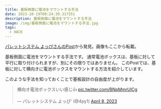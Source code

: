 ```yaml
---
title: 基板側面に電池をマウントする手法
date: 2023-10-19T00:24:39.317351
description: 基板側面に電池をマウントする手法
image: /img/基板側面に電池をマウントする手法.jpg
tags:
  - HACK
---
```

[パレットシステム よっぴさんのPost](https://twitter.com/4py1/status/1644541997297061888)から発見。画像もここから転載。

基板側面に電池をマウントする手法です。
通常電池ボックスは、基板に対して平行に取り付けられますが、別にその限りではありません。
このPostでは、基板に対して横向きに電池ボックスをマウントする方法を紹介しています。

このような手法を知っておくことで基板設計の自由度が上がります。

<blockquote class="twitter-tweet"><p lang="ja" dir="ltr">横向き電池ボックスいい感じ👍 <a href="https://t.co/BNpMmrUlCg">pic.twitter.com/BNpMmrUlCg</a></p>&mdash; パレットシステム よっぴ&#39; (@4py1) <a href="https://twitter.com/4py1/status/1644541997297061888?ref_src=twsrc%5Etfw">April 8, 2023</a></blockquote>
<script async src="https://platform.twitter.com/widgets.js" charset="utf-8"></script>



